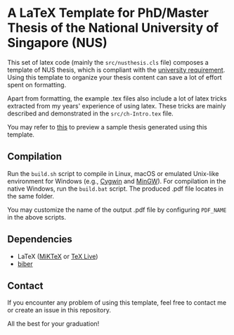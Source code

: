 # A LaTeX Template for PhD/Master Thesis of the National University of Singapore (NUS) #

This set of latex code (mainly the `src/nusthesis.cls` file) composes a template of NUS thesis, which is compliant with the [university requirement](https://www.dropbox.com/s/0jaf4nq8kl7mf7d/General-Guidelines-and-Instructions-on-Format-of-Research-Thesis-and-Electronic-Submission.pdf?dl=0 "General Guidelines and Instructions on Format of Research Thesis and Electronic Submission").
Using this template to organize your thesis content can save a lot of effort spent on formatting. 

Apart from formatting, the example .tex files also include a lot of latex tricks extracted from my years' experience of using latex.
These tricks are mainly described and demonstrated in the `src/ch-Intro.tex` file. 

You may refer to [this](https://www.dropbox.com/s/rar6yxn9u6n19dp/ChickenR.pdf?dl=0) to preview a sample thesis generated using this template.

## Compilation ##

Run the `build.sh` script to compile in Linux, macOS or emulated Unix-like environment for Windows (e.g., [Cygwin](https://www.cygwin.com/) and [MinGW](http://www.mingw.org/ "Minimalist GNU for Windows")).
For compilation in the native Windows, run the `build.bat` script.
The produced .pdf file locates in the same folder. 

You may customize the name of the output .pdf file by configuring `PDF_NAME` in the above scripts. 

## Dependencies ##

- LaTeX ([MiKTeX](https://miktex.org/) or [TeX Live](https://www.tug.org/texlive/))
- [biber](http://biblatex-biber.sourceforge.net/ "Biber: A BibTeX replacement for users of BibLaTeX")

## Contact ##

If you encounter any problem of using this template, feel free to contact me or create an issue in this repository. 

All the best for your graduation!

